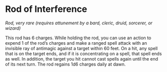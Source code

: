 # Rod of Interference
*Rod, very rare (requires attunement by a bard, cleric, druid, sorcerer, or wizard)*

This rod has 6 charges. While holding the rod, you can use an action to expend 1 of the rod’s charges and make a ranged spell attack with an invisible ray of antimagic against a target within 60 feet. On a hit, any spell that is on the target ends, and if it is concentrating on a spell, that spell ends as well. In addition, the target you hit cannot cast spells again until the end of its next turn. The rod regains 1d6 charges daily at dawn.

